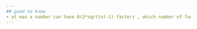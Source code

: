 ```yaml
---
## good to know
- at max a number can have O(2*sqrt(n)-1) factors , which number of factors' upper bound .
---
```

